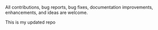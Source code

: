  All contributions, bug reports, bug fixes, documentation improvements, enhancements, and ideas are welcome.

 This is my updated repo